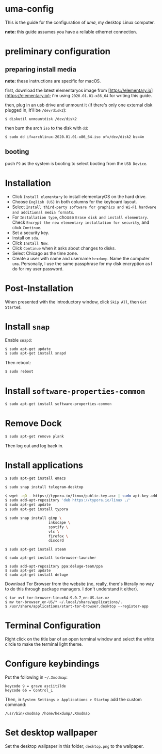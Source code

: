 # uma-config

This is the guide for the configuration of *uma*, my desktop Linux computer.

**note:** this guide assumes you have a reliable ethernet connection.

# preliminary configuration

## preparing install media

**note:** these instructions are specific for macOS.

first, download the latest elementaryos image from [https://elementary.io](https://elementary.io); i'm using `2020.01.01-x86_64` for writing this guide.

then, plug in an usb drive and unmount it (if there's only one external disk plugged in, it'll be `/dev/disk2`):

```
$ diskutil unmountdisk /dev/disk2
```

then burn the arch `iso` to the disk with `dd`:

```
$ sudo dd if=archlinux-2020.01.01-x86_64.iso of=/dev/disk2 bs=4m
```

## booting

push `F9` as the system is booting to select booting from the `USB Device`.

# Installation

- Click `Install elementary` to install elementaryOS on the hard drive.
- Choose `English (US)` in both columns for the keyboard layout.
- Select `Install third-party software for graphics and Wi-Fi hardware and additional media formats`.
- For `Installation type`, choose `Erase disk and install elementary`. Check `Encrypt the new elementary installation for security`, and click `Continue`.
- Set a security key.
- Install on `sda`.
- Click `Install Now`.
- Click `Continue` when it asks about changes to disks.
- Select Chicago as the time zone.
- Create a user with name and username `hexdump`. Name the computer `uma`. Personally, I use the same passphrase for my disk encryption as I do for my user password.

# Post-Installation

When presented with the introductory window, click `Skip All`, then `Get Started`.

# Install `snap`

Enable `snapd`:

```bash
$ sudo apt-get update
$ sudo apt-get install snapd
```

Then reboot:

```bash
$ sudo reboot
```

# Install `software-properties-common`

```bash
$ sudo apt-get install software-properties-common
```

# Remove Dock

```bash
$ sudo apt-get remove plank
```

Then log out and log back in.

# Install applications

```bash
$ sudo apt-get install emacs
```

```bash
$ sudo snap install telegram-desktop
```

```bash
$ wget -qO - https://typora.io/linux/public-key.asc | sudo apt-key add -
$ sudo add-apt-repository 'deb https://typora.io/linux ./'
$ sudo apt-get update
$ sudo apt-get install typora
```

```bash
$ sudo snap install gimp \
                    inkscape \
                    spotify \
                    vlc \
                    firefox \
                    discord
```

```
$ sudo apt-get install steam
```

```
$ sudo apt-get install torbrowser-launcher
```

```
$ sudo add-apt-repository ppa:deluge-team/ppa
$ sudo apt-get update
$ sudo apt-get install deluge
```

Download Tor Browser from the website (no, really, there's literally no way to do this through package managers. I don't understand it either).

```
$ tar xvf tor-browser-linux64-9.0.7_en-US.tar.xz
$ mv tor-browser_en-US/* ~/.local/share/applications/.
$ /usr/share/applications/start-tor-browser.desktop --register-app
```

# Terminal Configuration

Right click on the title bar of an open terminal window and select the white circle to make the terminal light theme.

# Configure keybindings

Put the following in `~/.Xmodmap`:

```
keycode 9 = grave asciitilde
keycode 66 = Control_L
```

Then, in `System Settings > Applications > Startup` add the custom command:

```
/usr/bin/xmodmap /home/hexdump/.Xmodmap
```

# Set desktop wallpaper
Set the desktop wallpaper in this folder, `desktop.png` to the wallpaper.